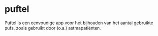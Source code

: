 # puftel
Puftel is een eenvoudige app voor het bijhouden van het aantal gebruikte pufs, zoals gebruikt door (o.a.) astmapatiënten.

